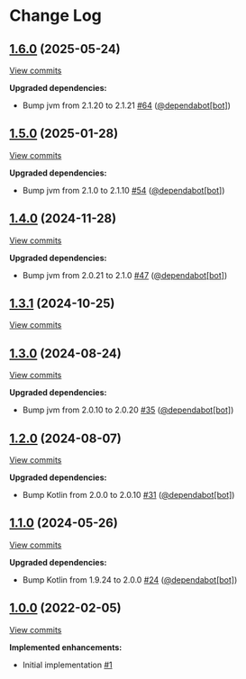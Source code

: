 # Change Log

## [1.6.0](https://github.com/joffrey-bion/simple-ocr/tree/1.6.0) (2025-05-24)
[View commits](https://github.com/joffrey-bion/simple-ocr/compare/1.5.0...1.6.0)

**Upgraded dependencies:**

- Bump jvm from 2.1.20 to 2.1.21 [\#64](https://github.com/joffrey-bion/simple-ocr/pull/64) ([@dependabot[bot]](https://github.com/apps/dependabot))

## [1.5.0](https://github.com/joffrey-bion/simple-ocr/tree/1.5.0) (2025-01-28)
[View commits](https://github.com/joffrey-bion/simple-ocr/compare/1.4.0...1.5.0)

**Upgraded dependencies:**

- Bump jvm from 2.1.0 to 2.1.10 [\#54](https://github.com/joffrey-bion/simple-ocr/pull/54) ([@dependabot[bot]](https://github.com/apps/dependabot))

## [1.4.0](https://github.com/joffrey-bion/simple-ocr/tree/1.4.0) (2024-11-28)
[View commits](https://github.com/joffrey-bion/simple-ocr/compare/1.3.1...1.4.0)

**Upgraded dependencies:**

- Bump jvm from 2.0.21 to 2.1.0 [\#47](https://github.com/joffrey-bion/simple-ocr/pull/47) ([@dependabot[bot]](https://github.com/apps/dependabot))

## [1.3.1](https://github.com/joffrey-bion/simple-ocr/tree/1.3.1) (2024-10-25)
[View commits](https://github.com/joffrey-bion/simple-ocr/compare/1.3.0...1.3.1)


## [1.3.0](https://github.com/joffrey-bion/simple-ocr/tree/1.3.0) (2024-08-24)
[View commits](https://github.com/joffrey-bion/simple-ocr/compare/1.2.0...1.3.0)

**Upgraded dependencies:**

- Bump jvm from 2.0.10 to 2.0.20 [\#35](https://github.com/joffrey-bion/simple-ocr/pull/35) ([@dependabot[bot]](https://github.com/apps/dependabot))

## [1.2.0](https://github.com/joffrey-bion/simple-ocr/tree/1.2.0) (2024-08-07)
[View commits](https://github.com/joffrey-bion/simple-ocr/compare/1.1.0...1.2.0)

**Upgraded dependencies:**

- Bump Kotlin from 2.0.0 to 2.0.10 [\#31](https://github.com/joffrey-bion/simple-ocr/pull/31) ([@dependabot[bot]](https://github.com/apps/dependabot))

## [1.1.0](https://github.com/joffrey-bion/simple-ocr/tree/1.1.0) (2024-05-26)
[View commits](https://github.com/joffrey-bion/simple-ocr/compare/1.0.0...1.1.0)

**Upgraded dependencies:**

- Bump Kotlin from 1.9.24 to 2.0.0 [\#24](https://github.com/joffrey-bion/simple-ocr/pull/24) ([@dependabot[bot]](https://github.com/apps/dependabot))

## [1.0.0](https://github.com/joffrey-bion/simple-ocr/tree/1.0.0) (2022-02-05)
[View commits](https://github.com/joffrey-bion/simple-ocr/compare/5d455b1679a3a5a3d3063e59a26c64943ecee1f8...1.0.0)

**Implemented enhancements:**

- Initial implementation [\#1](https://github.com/joffrey-bion/simple-ocr/issues/1)
